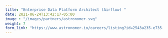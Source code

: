 ```yaml
---
title: "Enterprise Data Platform Architect (Airflow) "
date: 2021-06-24T13:42:17-05:00
image : "/images/partners/astronomer.svg"
weight: 7
form_link: "https://www.astronomer.io/careers/listing?id=2543a235-e735-4526-b3b1-61d9de567d33"
---
```



